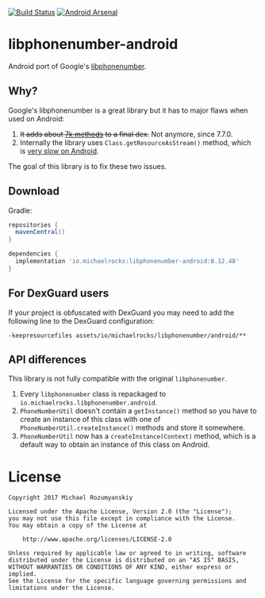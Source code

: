 [![Build Status](https://travis-ci.org/MichaelRocks/libphonenumber-android.svg?branch=master)](https://travis-ci.org/MichaelRocks/libphonenumber-android)
[![Android Arsenal](https://img.shields.io/badge/Android%20Arsenal-libphonenumber--android-brightgreen.svg?style=flat)](http://android-arsenal.com/details/1/3676)

libphonenumber-android
======================
Android port of Google's [libphonenumber][1].

Why?
----
Google's libphonenumber is a great library but it has to major flaws when used on Android:
 1. ~~It adds about [7k methods][2] to a final dex.~~ Not anymore, since 7.7.0.
 2. Internally the library uses `Class.getResourceAsStream()` method,
 which is [very slow on Android][3].

The goal of this library is to fix these two issues.

Download
--------
Gradle:
```groovy
repositories {
  mavenCentral()
}

dependencies {
  implementation 'io.michaelrocks:libphonenumber-android:8.12.48'
}
```

For DexGuard users
------------------
If your project is obfuscated with DexGuard you may need to add the following line to the
DexGuard configuration:
```
-keepresourcefiles assets/io/michaelrocks/libphonenumber/android/**
```

API differences
---------------
This library is not fully compatible with the original `libphonenumber`.
 1. Every `libphonenumber` class is repackaged to 
 `io.michaelrocks.libphonenumber.android`.
 2. `PhoneNumberUtil` doesn't contain a `getInstance()` method so you
 have to create an instance of this class with one of 
 `PhoneNumberUtil.createInstance()` methods and store it somewhere.
 3. `PhoneNumberUtil` now has a `createInstance(Context)` method, which
 is a default way to obtain an instance of this class on Android.

License
=======
    Copyright 2017 Michael Rozumyanskiy

    Licensed under the Apache License, Version 2.0 (the "License");
    you may not use this file except in compliance with the License.
    You may obtain a copy of the License at

        http://www.apache.org/licenses/LICENSE-2.0

    Unless required by applicable law or agreed to in writing, software
    distributed under the License is distributed on an "AS IS" BASIS,
    WITHOUT WARRANTIES OR CONDITIONS OF ANY KIND, either express or implied.
    See the License for the specific language governing permissions and
    limitations under the License.

 [1]: https://github.com/googlei18n/libphonenumber
 [2]: http://www.methodscount.com/?lib=com.googlecode.libphonenumber%3Alibphonenumber%3A8.12.48
 [3]: http://blog.nimbledroid.com/2016/04/06/slow-ClassLoader.getResourceAsStream.html
